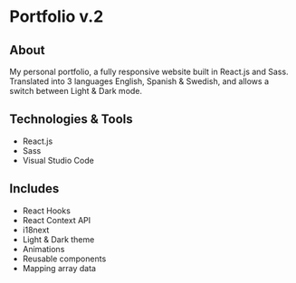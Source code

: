# Portfolio v.2

## About
My personal portfolio, a fully responsive website built in React.js and Sass. Translated into 3 languages English, Spanish & Swedish, and allows a switch between Light & Dark mode.

## Technologies & Tools
- React.js
- Sass
- Visual Studio Code

## Includes
- React Hooks
- React Context API
- i18next
- Light & Dark theme
- Animations
- Reusable components
- Mapping array data
